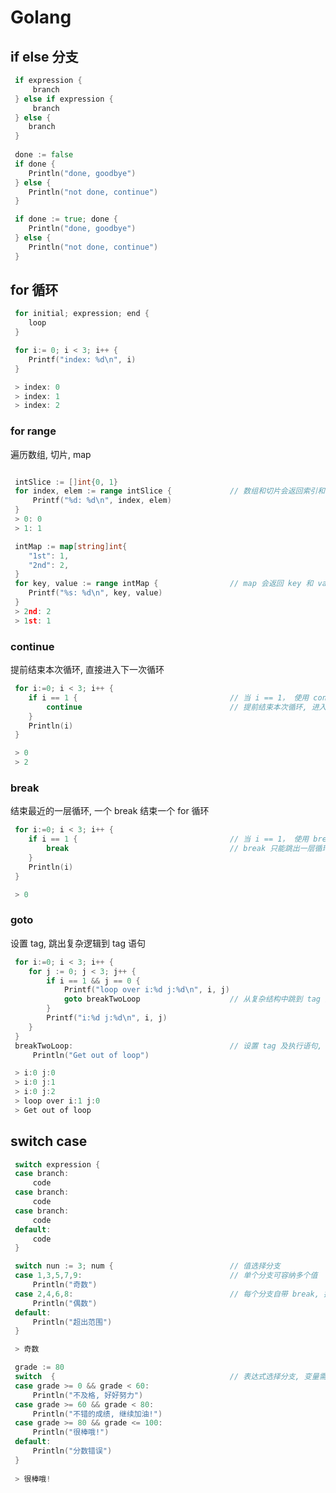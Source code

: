 <!--
 * @Author       : facsert
 * @Date         : 2023-05-23 15:28:43
 * @LastEditTime : 2023-07-28 11:39:34
 * @Description  : edit description
-->

# Golang

## if else 分支

```go
 if expression {
     branch
 } else if expression {
     branch
 } else {
    branch
 }
 
 done := false
 if done {
    Println("done, goodbye")
 } else {
    Println("not done, continue")
 }

 if done := true; done {
    Println("done, goodbye")
 } else {
    Println("not done, continue")
 }

```

## for 循环

```go
 for initial; expression; end {
    loop
 }

 for i:= 0; i < 3; i++ {
    Printf("index: %d\n", i)
 }

 > index: 0
 > index: 1
 > index: 2
```

### for range

遍历数组, 切片, map

```go

 intSlice := []int{0, 1}
 for index, elem := range intSlice {             // 数组和切片会返回索引和值
     Printf("%d: %d\n", index, elem)
 }
 > 0: 0
 > 1: 1

 intMap := map[string]int{
    "1st": 1,
    "2nd": 2,
 }
 for key, value := range intMap {                // map 会返回 key 和 value
    Printf("%s: %d\n", key, value)
 }
 > 2nd: 2
 > 1st: 1
```

### continue

提前结束本次循环, 直接进入下一次循环

```go
 for i:=0; i < 3; i++ {
    if i == 1 {                                  // 当 i == 1， 使用 continue 提前结束
        continue                                 // 提前结束本次循环, 进入下一个循环
    }
    Println(i)
 }

 > 0
 > 2
```

### break

结束最近的一层循环, 一个 break 结束一个 for 循环

```go
 for i:=0; i < 3; i++ {
    if i == 1 {                                  // 当 i == 1， 使用 break 结束循环
        break                                    // break 只能跳出一层循环
    }
    Println(i)
 }

 > 0 
```

### goto

设置 tag, 跳出复杂逻辑到 tag 语句

```go
 for i:=0; i < 3; i++ {
    for j := 0; j < 3; j++ {
        if i == 1 && j == 0 {
            Printf("loop over i:%d j:%d\n", i, j)
            goto breakTwoLoop                    // 从复杂结构中跳到 tag 对应的语句
        }
        Printf("i:%d j:%d\n", i, j)
    }
 }
 breakTwoLoop:                                   // 设置 tag 及执行语句, 提供可跳跃点
     Println("Get out of loop")

 > i:0 j:0
 > i:0 j:1
 > i:0 j:2
 > loop over i:1 j:0
 > Get out of loop
```

## switch case

```go
 switch expression {
 case branch:
     code    
 case branch:
     code
 case branch:
     code
 default:
     code
 }

 switch nun := 3; num {                          // 值选择分支
 case 1,3,5,7,9:                                 // 单个分支可容纳多个值
     Println("奇数")                               
 case 2,4,6,8:                                   // 每个分支自带 break, 执行完分支即退出 switch
     Println("偶数")
 default:
     Println("超出范围")
 }

 > 奇数

 grade := 80
 switch  {                                       // 表达式选择分支, 变量需要在 switch 外初始化
 case grade >= 0 && grade < 60:                  
     Println("不及格, 好好努力")
 case grade >= 60 && grade < 80:
     Println("不错的成绩, 继续加油!") 
 case grade >= 80 && grade <= 100:
     Println("很棒哦!") 
 default:
     Println("分数错误")
 }
 
 > 很棒哦!
```
